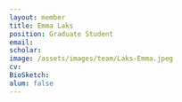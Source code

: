 ```yaml
---
layout: member
title: Emma Laks
position: Graduate Student
email: 
scholar: 
image: /assets/images/team/Laks-Emma.jpeg
cv: 
BioSketch: 
alum: false
---
```

